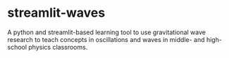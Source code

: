 # streamlit-waves

A python and streamlit-based learning tool to use gravitational wave research to teach concepts in oscillations and waves in middle- and high-school physics classrooms. 
